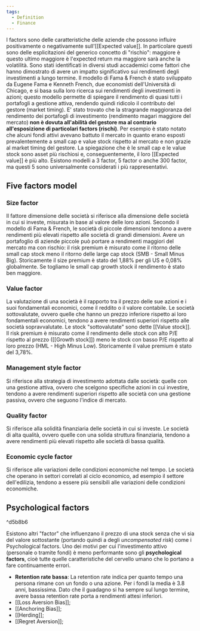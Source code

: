 ```yaml
---
tags:
  - Definition
  - Finance
---
```

I factors sono delle caratteristiche delle aziende che possono influire positivamente o negativamente sull'[[Expected value]].
In particolare questi sono delle esplicitazioni del generico concetto di "rischio": maggiore è questo ultimo maggiore è l'expected return ma maggiore sarà anche la volatilità.
Sono stati identificati in diversi studi accademici come fattori che hanno dimostrato di avere un impatto significativo sui rendimenti degli investimenti a lungo termine.
Il modello di Fama & French è stato sviluppato da Eugene Fama e Kenneth French, due economisti dell'Università di Chicago, e si basa sulla loro ricerca sui rendimenti degli investimenti in azioni; questo modello permette di spiegare il rendimento di quasi tutti i portafogli a gestione attiva, rendendo quindi ridicolo il contributo del gestore (market timing).
E' stato trovato che la stragrande maggioranza del rendimento dei portafogli di investimento (rendimento magari maggiore del mercato) **non è dovuta all'abilità del gestore ma al contrario all'esposizione di particolari factors (rischi)**.
Per esempio è stato notato che alcuni fondi attivi avevano battuto il mercato in quanto erano esposti prevalentemente a small cap e value stock rispetto al mercato e non grazie al market timing del gestore.
La spiegazione che è le small cap e le value stock sono asset più rischiosi e, conseguentemente, il loro [[Expected value]] è più alto.
Esistono modelli a 3 factor, 5 factor o anche 300 factor, ma questi 5 sono universalmente considerati i più rappresentativi. 
## Five factors model
### Size factor
Il fattore dimensione delle società si riferisce alla dimensione delle società in cui si investe, misurata in base al valore delle loro azioni.
Secondo il modello di Fama & French, le società di piccole dimensioni tendono a avere rendimenti più elevati rispetto alle società di grandi dimensioni.
Avere un portafoglio di aziende piccole può portare a rendimenti maggiori del mercato ma con rischio: il risk premium è misurato come il ritorno delle small cap stock meno il ritorno delle large cap stock (SMB - Small Minus Big).
Storicamente il size premium è stato del 1,88% per gli US e 0,08% globalmente. Se togliamo le small cap growth stock il rendimento è stato ben maggiore. 
### Value factor
La valutazione di una società è il rapporto tra il prezzo delle sue azioni e i suoi fondamentali economici, come il reddito o il valore contabile. Le società sottovalutate, ovvero quelle che hanno un prezzo inferiore rispetto ai loro fondamentali economici, tendono a avere rendimenti superiori rispetto alle società sopravvalutate.
Le stock "sottovalutate" sono dette [[Value stock]].
Il risk premium è misurato come  il rendimento delle stock con alto P/E rispetto al prezzo ([[Growth stock]]) meno le stock con basso P/E rispetto al loro prezzo (HML - High Minus Low).
Storicamente il value premium è stato del 3,78%.
### Management style factor
Si riferisce alla strategia di investimento adottata dalle società: quelle con una gestione attiva, ovvero che scelgono specifiche azioni in cui investire, tendono a avere rendimenti superiori rispetto alle società con una gestione passiva, ovvero che seguono l'indice di mercato.
### Quality factor
Si riferisce alla solidità finanziaria delle società in cui si investe. Le società di alta qualità, ovvero quelle con una solida struttura finanziaria, tendono a avere rendimenti più elevati rispetto alle società di bassa qualità.
### Economic cycle factor
Si riferisce alle variazioni delle condizioni economiche nel tempo. Le società che operano in settori correlati al ciclo economico, ad esempio il settore dell'edilizia, tendono a essere più sensibili alle variazioni delle condizioni economiche.

## Psychological factors

^d5b8b6

Esistono altri "factor" che influenzano il prezzo di una stock senza che vi sia del valore sottostante (portando quindi a degli *uncompensated risk*) come i Psychological factors.
Uno dei motivi per cui l'investimento attivo (personale o tramite fondi) è meno performante sono gli **psychological factors**, cioè tutte quelle caratteristiche del cervello umano che lo portano a fare continuamente errori.
* **Retention rate bassa**: La retention rate indica per quanto tempo una persona rimane con un fondo o una azione. Per i fondi la media è 3.8 anni, bassissima. Dato che il guadagno si ha sempre sul lungo termine, avere bassa retention rate porta a rendimenti attesi inferiori.
* [[Loss Aversion Bias]];
* [[Anchoring Bias]];
* [[Herding]];
* [[Regret Aversion]];